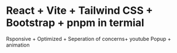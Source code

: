 # React + Vite + Tailwind CSS + Bootstrap + pnpm in termial

Rsponsive + Optimized + Seperation of concerns+ youtube Popup + animation